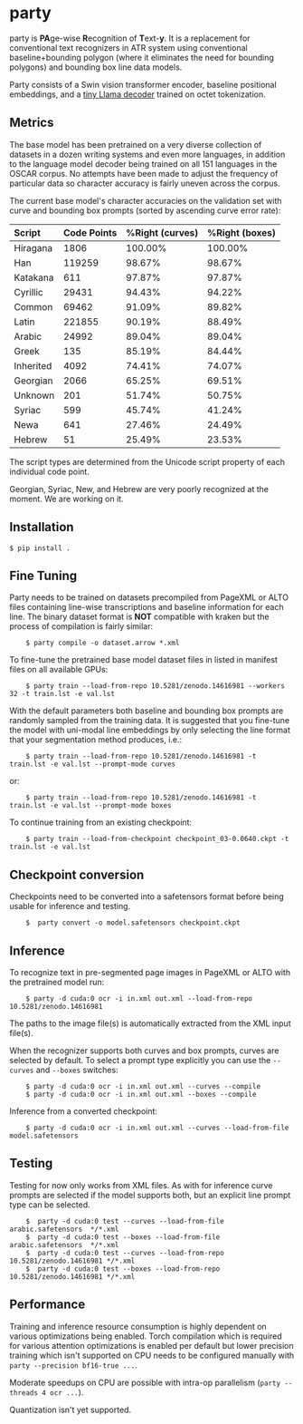 # party

party is **PA**ge-wise **R**ecognition of **T**ext-**y**. It is a replacement for conventional text recognizers in ATR system using conventional baseline+bounding polygon (where it eliminates the need for bounding polygons) and bounding box line data models. 

Party consists of a Swin vision transformer encoder, baseline positional embeddings, and a [tiny Llama decoder](https://github.com/mittagessen/bytellama) trained on octet tokenization.

## Metrics

The base model has been pretrained on a very diverse collection of datasets in a dozen writing systems and even more languages, in addition to the language model decoder being trained on all 151 languages in the OSCAR corpus. No attempts have been made to adjust the frequency of particular data so character accuracy is fairly uneven across the corpus. 

The current base model's character accuracies on the validation set with curve and bounding box prompts (sorted by ascending curve error rate):

| Script    | Code Points | %Right (curves) | %Right (boxes) |
| :-------- | :---------- | :-------------- | :------------- |
| Hiragana  | 1806        |  100.00%        | 100.00%        | 
| Han       | 119259      |  98.67%         | 98.67%         |
| Katakana  | 611         |  97.87%         | 97.87%         |
| Cyrillic  | 29431       |  94.43%         | 94.22%         |
| Common    | 69462       |  91.09%         | 89.82%         |
| Latin     | 221855      |  90.19%         | 88.49%         |
| Arabic    | 24992       |  89.04%         | 89.04%         |
| Greek     | 135         |  85.19%         | 84.44%         |
| Inherited | 4092        |  74.41%         | 74.07%         |
| Georgian  | 2066        |  65.25%         | 69.51%         |
| Unknown   | 201         |  51.74%         | 50.75%         |
| Syriac    | 599         |  45.74%         | 41.24%         |
| Newa      | 641         |  27.46%         | 24.49%         |
| Hebrew    | 51          |  25.49%         | 23.53%         |

The script types are determined from the Unicode script property of each individual code point.

Georgian, Syriac, New, and Hebrew are very poorly recognized at the moment. We are working on it.

## Installation

    $ pip install .

## Fine Tuning

Party needs to be trained on datasets precompiled from PageXML or ALTO files containing line-wise transcriptions and baseline information for each line. The binary dataset format is **NOT** compatible with kraken but the process of compilation is fairly similar:

        $ party compile -o dataset.arrow *.xml

To fine-tune the pretrained base model dataset files in listed in manifest files on all available GPUs:

        $ party train --load-from-repo 10.5281/zenodo.14616981 --workers 32 -t train.lst -e val.lst

With the default parameters both baseline and bounding box prompts are randomly sampled from the training data. It is suggested that you fine-tune the model with uni-modal line embeddings by only selecting the line format that your segmentation method produces, i.e.:

        $ party train --load-from-repo 10.5281/zenodo.14616981 -t train.lst -e val.lst --prompt-mode curves

or:

        $ party train --load-from-repo 10.5281/zenodo.14616981 -t train.lst -e val.lst --prompt-mode boxes

To continue training from an existing checkpoint:

        $ party train --load-from-checkpoint checkpoint_03-0.0640.ckpt -t train.lst -e val.lst


## Checkpoint conversion

Checkpoints need to be converted into a safetensors format before being usable for inference and testing.

        $  party convert -o model.safetensors checkpoint.ckpt

## Inference

To recognize text in pre-segmented page images in PageXML or ALTO with the pretrained model run:

        $ party -d cuda:0 ocr -i in.xml out.xml --load-from-repo 10.5281/zenodo.14616981

The paths to the image file(s) is automatically extracted from the XML input file(s).

When the recognizer supports both curves and box prompts, curves are selected by default. To select a prompt type explicitly you can use the `--curves` and `--boxes` switches:

        $ party -d cuda:0 ocr -i in.xml out.xml --curves --compile
        $ party -d cuda:0 ocr -i in.xml out.xml --boxes --compile

Inference from a converted checkpoint:

        $ party -d cuda:0 ocr -i in.xml out.xml --curves --load-from-file model.safetensors

## Testing

Testing for now only works from XML files. As with for inference curve prompts are selected if the model supports both, but an explicit line prompt type can be selected.

        $  party -d cuda:0 test --curves --load-from-file arabic.safetensors  */*.xml
        $  party -d cuda:0 test --boxes --load-from-file arabic.safetensors  */*.xml
        $  party -d cuda:0 test --curves --load-from-repo 10.5281/zenodo.14616981 */*.xml
        $  party -d cuda:0 test --boxes --load-from-repo 10.5281/zenodo.14616981 */*.xml

## Performance

Training and inference resource consumption is highly dependent on various optimizations being enabled. Torch compilation which is required for various attention optimizations is enabled per default but lower precision training which isn't supported on CPU needs to be configured manually with `party --precision bf16-true ...`.

Moderate speedups on CPU are possible with intra-op parallelism (`party --threads 4 ocr ...`).

Quantization isn't yet supported.
